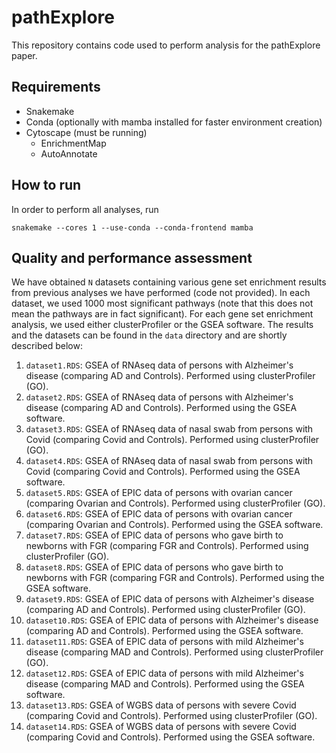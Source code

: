 # pathExplore

This repository contains code used to perform analysis for the pathExplore paper.

## Requirements

- Snakemake
- Conda (optionally with mamba installed for faster environment creation)
- Cytoscape (must be running)
  - EnrichmentMap
  - AutoAnnotate

## How to run

In order to perform all analyses, run

```shell
snakemake --cores 1 --use-conda --conda-frontend mamba
```

## Quality and performance assessment

We have obtained `N` datasets containing various gene set enrichment results from previous analyses
we have performed (code not provided). In each dataset, we used 1000 most significant pathways (note
that this does not mean the pathways are in fact significant). For each gene set enrichment analysis,
we used either clusterProfiler or the GSEA software. The results  and the datasets can be found in
the `data` directory and are shortly described below:

1. `dataset1.RDS`: GSEA of RNAseq data of persons with Alzheimer's disease (comparing AD and Controls). Performed using clusterProfiler (GO).
2. `dataset2.RDS`: GSEA of RNAseq data of persons with Alzheimer's disease (comparing AD and Controls). Performed using the GSEA software.
3. `dataset3.RDS`: GSEA of RNAseq data of nasal swab from persons with Covid (comparing Covid and Controls). Performed using clusterProfiler (GO).
4. `dataset4.RDS`: GSEA of RNAseq data of nasal swab from persons with Covid (comparing Covid and Controls). Performed using the GSEA software.
5. `dataset5.RDS`: GSEA of EPIC data of persons with ovarian cancer (comparing Ovarian and Controls). Performed using clusterProfiler (GO).
6. `dataset6.RDS`: GSEA of EPIC data of persons with ovarian cancer (comparing Ovarian and Controls). Performed using the GSEA software.
7. `dataset7.RDS`: GSEA of EPIC data of persons who gave birth to newborns with FGR (comparing FGR and Controls). Performed using clusterProfiler (GO).
8. `dataset8.RDS`: GSEA of EPIC data of persons who gave birth to newborns with FGR (comparing FGR and Controls). Performed using the GSEA software.
9. `dataset9.RDS`: GSEA of EPIC data of persons with Alzheimer's disease (comparing AD and Controls). Performed using clusterProfiler (GO).
10. `dataset10.RDS`: GSEA of EPIC data of persons with Alzheimer's disease (comparing AD and Controls). Performed using the GSEA software.
11. `dataset11.RDS`: GSEA of EPIC data of persons with mild Alzheimer's disease (comparing MAD and Controls). Performed using clusterProfiler (GO).
12. `dataset12.RDS`: GSEA of EPIC data of persons with mild Alzheimer's disease (comparing MAD and Controls). Performed using the GSEA software.
13. `dataset13.RDS`: GSEA of WGBS data of persons with severe Covid (comparing Covid and Controls). Performed using clusterProfiler (GO).
14. `dataset14.RDS`: GSEA of WGBS data of persons with severe Covid (comparing Covid and Controls). Performed using the GSEA software.
